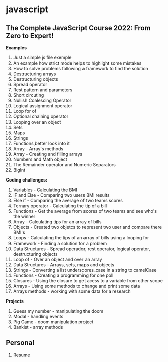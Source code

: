 # javascript

## The Complete JavaScript Course 2022: From Zero to Expert!

**Examples**

1.  Just a simple js file exemple
2.  An example how strict mode helps to highlight some mistakes
3.  How to solve problems following a framework to find the solution
4.  Destructuring arrays
5.  Destructuring objects
6.  Spread operator
7.  Rest pattern and parameters
8.  Short circuting
9.  Nullish Coalescing Operator
10. Logical assignment operator
11. Loop for of
12. Optional chaining operator
13. Looping over an object
14. Sets
15. Maps
16. Strings
17. Functions,better look into it
18. Array - Array's methods
19. Array - Creating and filling arrays
20. Numbers and Math object
21. The Remainder operator and Numeric Separators
22. BigInt

**Coding challenges:**

1. Variables - Calculating the BMI
2. IF and Else - Comparing two users BMI results
3. Else if - Comparing the average of two teams scores
4. Ternary operator - Calculating the tip of a bill
5. Functions - Get the average from scores of two teams and see who's the winner
6. Array - Calculating tips for an array of bills
7. Objects - Created two objetcs to represent two user and compare there BMI's
8. Loops - Calculating the tips of an array of bills using a looping for
9. Framework - Finding a solution for a problem
10. Data Structures - Spread operador, rest operator, logical operator, destructuring objects
11. Loop of - Over an object and over an array
12. Data Structures - Arrays, sets, maps and objects
13. Strings - Converting a list underscores_case in a string to camelCase
14. Functions - Creating a programming for one poll
15. Closures - Using the closure to get acess to a variable from other scope
16. Arrays - Using some methods to change and print some data
17. Arrays methods - working with some data for a research

**Projects**

1. Guess my number - manipulating the doom
2. Modal - handling events
3. Pig Game - doom manipulation project
4. Bankist - array methods

## Personal

1. Resume
